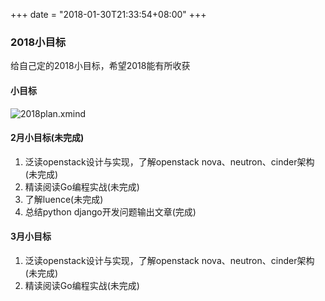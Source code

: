 +++
date = "2018-01-30T21:33:54+08:00"
+++

### 2018小目标

给自己定的2018小目标，希望2018能有所收获

#### 小目标

![2018plan.xmind](http://occ9e8dkg.bkt.clouddn.com/2018%E5%B0%8F%E7%9B%AE%E6%A0%87.png)

#### 2月小目标(未完成)

1. 泛读openstack设计与实现，了解openstack nova、neutron、cinder架构(未完成)
2. 精读阅读Go编程实战(未完成)
3. 了解luence(未完成)
4. 总结python django开发问题输出文章(完成)

#### 3月小目标

1. 泛读openstack设计与实现，了解openstack nova、neutron、cinder架构(未完成)
2. 精读阅读Go编程实战(未完成)
